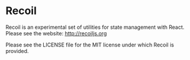 Recoil
======

Recoil is an experimental set of utilities for state management with React. Please see the website: http://recoiljs.org

Please see the LICENSE file for the MIT license under which Recoil is provided.
